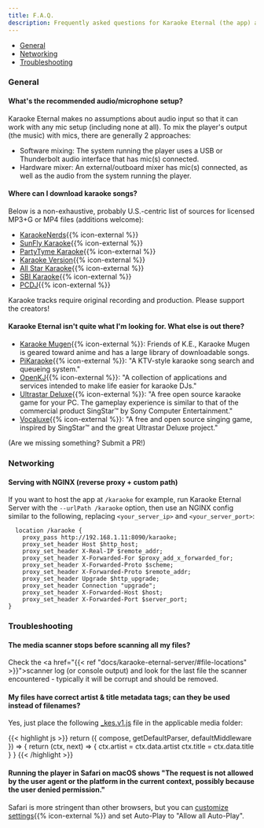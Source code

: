 ```yaml
---
title: F.A.Q.
description: Frequently asked questions for Karaoke Eternal (the app) and Karaoke Eternal Server
---
```


- [General](#general)
- [Networking](#networking)
- [Troubleshooting](#troubleshooting)

### General

#### What's the recommended audio/microphone setup?

Karaoke Eternal makes no assumptions about audio input so that it can work with any mic setup (including none at all). To mix the player's output (the music) with mics, there are generally 2 approaches:

  - Software mixing: The system running the player uses a USB or Thunderbolt audio interface that has mic(s) connected.
  - Hardware mixer: An external/outboard mixer has mic(s) connected, as well as the audio from the system running the player.

#### Where can I download karaoke songs?

Below is a non-exhaustive, probably U.S.-centric list of sources for licensed MP3+G or MP4 files (additions welcome):

- [KaraokeNerds](https://www.karaokenerds.com){{% icon-external %}}
- [SunFly Karaoke](https://www.sunflykaraoke.com){{% icon-external %}}
- [PartyTyme Karaoke](https://www.partytyme.net){{% icon-external %}}
- [Karaoke Version](https://www.karaoke-version.com){{% icon-external %}}
- [All Star Karaoke](https://www.allstardl.com){{% icon-external %}}
- [SBI Karaoke](https://downloads.sbikaraoke.com){{% icon-external %}}
- [PCDJ](https://www.pcdj.com/hd-mp4-karaoke-download-packs/){{% icon-external %}}

Karaoke tracks require original recording and production. Please support the creators!

#### Karaoke Eternal isn't quite what I'm looking for. What else is out there?

- [Karaoke Mugen](https://mugen.karaokes.moe/en/){{% icon-external %}}: Friends of K.E., Karaoke Mugen is geared toward anime and has a large library of downloadable songs.
- [PiKaraoke](https://github.com/vicwomg/pikaraoke){{% icon-external %}}: "A KTV-style karaoke song search and queueing system."
- [OpenKJ](https://openkj.org){{% icon-external %}}: "A collection of applications and services intended to make life easier for karaoke DJs."
- [Ultrastar Deluxe](https://usdx.eu){{% icon-external %}}: "A free open source karaoke game for your PC. The gameplay experience is similar to that of the commercial product SingStar™ by Sony Computer Entertainment."
- [Vocaluxe](https://www.vocaluxe.org){{% icon-external %}}: "A free and open source singing game, inspired by SingStar™ and the great Ultrastar Deluxe project."

(Are we missing something? Submit a PR!)

### Networking

#### Serving with NGINX (reverse proxy + custom path)

If you want to host the app at `/karaoke` for example, run Karaoke Eternal Server with the `--urlPath /karaoke` option, then use an NGINX config similar to the following, replacing `<your_server_ip>` and `<your_server_port>`:

```
  location /karaoke {
    proxy_pass http://192.168.1.11:8090/karaoke;
    proxy_set_header Host $http_host;
    proxy_set_header X-Real-IP $remote_addr;
    proxy_set_header X-Forwarded-For $proxy_add_x_forwarded_for;
    proxy_set_header X-Forwarded-Proto $scheme;
    proxy_set_header X-Forwarded-Proto $remote_addr;
    proxy_set_header Upgrade $http_upgrade;
    proxy_set_header Connection "upgrade";
    proxy_set_header X-Forwarded-Host $host;
    proxy_set_header X-Forwarded-Port $server_port;
}
```

### Troubleshooting

#### The media scanner stops before scanning all my files?

Check the <a href="{{< ref "docs/karaoke-eternal-server/#file-locations" >}}">scanner log</a> (or console output) and look for the last file the scanner encountered - typically it will be corrupt and should be removed.

#### My files have correct artist & title metadata tags; can they be used instead of filenames?

Yes, just place the following <a href='{{< ref "docs/karaoke-eternal-server/#configuring-the-metadata-parser" >}}'>_kes.v1.js</a> file in the applicable media folder:

{{< highlight js >}}
return ({ compose, getDefaultParser, defaultMiddleware }) => {
  return (ctx, next) => {
    ctx.artist = ctx.data.artist
    ctx.title = ctx.data.title
  }
}
{{< /highlight >}}

#### Running the player in Safari on macOS shows "The request is not allowed by the user agent or the platform in the current context, possibly because the user denied permission."

Safari is more stringent than other browsers, but you can [customize settings](https://support.apple.com/guide/safari/customize-settings-per-website-ibrw7f78f7fe/mac){{% icon-external %}} and set Auto-Play to "Allow all Auto-Play".
